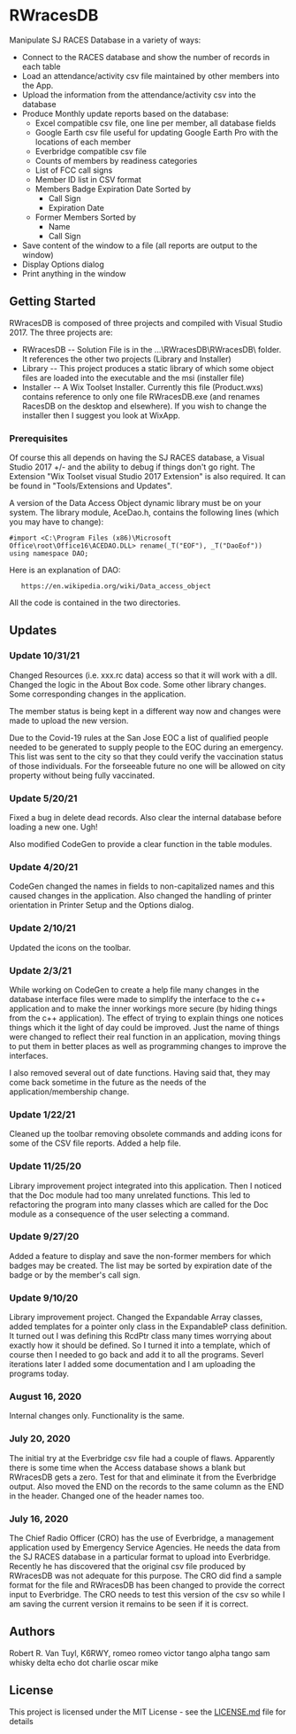 # RWracesDB
Manipulate SJ RACES Database in a variety of ways:

  - Connect to the RACES database and show the number of records in each table
  - Load an attendance/activity csv file maintained by other members into the App.
  - Upload the information from the attendance/activity csv into the database
  - Produce Monthly update reports based on the database:
    * Excel compatible csv file, one line per member, all database fields
    * Google Earth csv file useful for updating Google Earth Pro with the locations of each
      member
    * Everbridge compatible csv file
    * Counts of members by readiness categories
    * List of FCC call signs
    * Member ID list in CSV format
    * Members Badge Expiration Date Sorted by
      * Call Sign
      * Expiration Date
    * Former Members Sorted by
      * Name
      * Call Sign
  - Save content of the window to a file (all reports are output to the window)
  - Display Options dialog
  - Print anything in the window

## Getting Started

RWracesDB is composed of three projects and compiled with Visual Studio 2017.  The three projects are:
  - RWracesDB -- Solution File is in the ...\RWracesDB\RWracesDB\ folder.  It references the other two
    projects (Library and Installer)
  - Library -- This project produces a static library of which some object files are loaded into
    the executable and the msi (installer file)
  - Installer -- A Wix Toolset Installer.  Currently this file (Product.wxs) contains reference to only
    one file RWracesDB.exe (and renames RacesDB on the desktop and elsewhere).  If you wish to change
    the installer then I suggest you look at WixApp.

### Prerequisites

Of course this all depends on having the SJ RACES database, a Visual Studio 2017 +/- and the ability to
debug if things don't go right.  The Extension "Wix Toolset visual Studio 2017 Extension" is also
required.  It can be found in "Tools/Extensions and Updates".

A version of the Data Access Object dynamic library must be on your system.  The library module,
AceDao.h, contains the following lines (which you may have to change):
```
#import <C:\Program Files (x86)\Microsoft Office\root\Office16\ACEDAO.DLL> rename(_T("EOF"), _T("DaoEof"))
using namespace DAO;
```
Here is an explanation of DAO:
```
   https://en.wikipedia.org/wiki/Data_access_object
```

All the code is contained in the two directories.


## Updates

### Update 10/31/21

Changed Resources (i.e. xxx.rc data) access so that it will work with a dll.  Changed the logic in the
About Box code.  Some other library changes.  Some corresponding changes in the application.

The member status is being kept in a different way now and changes were made to upload the new version.

Due to the Covid-19 rules at the San Jose EOC a list of qualified people needed to be generated to supply
people to the EOC during an emergency.  This list was sent to the city so that they could verify the
vaccination status of those individuals.  For the forseeable future no one will be allowed on city
property without being fully vaccinated.

### Update 5/20/21

Fixed a bug in delete dead records.  Also clear the internal database before loading a new one.  Ugh!

Also modified CodeGen to provide a clear function in the table modules.

### Update 4/20/21

CodeGen changed the names in fields to non-capitalized names and this caused changes in the application.
Also changed the handling of printer orientation in Printer Setup and the Options dialog.

### Update 2/10/21

Updated the icons on the toolbar.

### Update 2/3/21

While working on CodeGen to create a help file many changes in the database interface files
were made to simplify the interface to the c++ application and to make the inner workings more
secure (by hiding things from the c++ application).  The effect of trying to explain things
one notices things which it the light of day could be improved.  Just the name of things were
changed to reflect their real function in an application, moving things to put them in better
places as well as programming changes to improve the interfaces.

I also removed several out of date functions.  Having said that, they may come back sometime
in the future as the needs of the application/membership change.

### Update 1/22/21

Cleaned up the toolbar removing obsolete commands and adding icons for some of the CSV file
reports.  Added a help file.

### Update 11/25/20

Library improvement project integrated into this application.  Then I noticed that the Doc module had
too many unrelated functions.  This led to refactoring the program into many classes which are called
for the Doc module as a consequence of the user selecting a command.

### Update 9/27/20
Added a feature to display and save the non-former members for which badges may be created.  The list
may be sorted by expiration date of the badge or by the member's call sign.

### Update 9/10/20
Library improvement project.  Changed the Expandable Array classes, added templates for a pointer only
class in the ExpandableP class definition.  It turned out I was defining this RcdPtr class many times
worrying about exactly how it should be defined.  So I turned it into a template, which of course then
I needed to go back and add it to all the programs.  Severl iterations later I added some documentation
and I am uploading the programs today.

### August 16, 2020

Internal changes only.  Functionality is the same.

### July 20, 2020

The initial try at the Everbridge csv file had a couple of flaws.  Apparently there is some time when
the Access database shows a blank but RWracesDB gets a zero.  Test for that and eliminate it from the
Everbridge output.  Also moved the END on the records to the same column as the END in the header.
Changed one of the header names too.


### July 16, 2020

The Chief Radio Officer (CRO) has the use of Everbridge, a management application used by Emergency Service
Agencies.  He needs the data from the SJ RACES database in a particular format to upload into Everbridge.
Recently he has discovered that the original csv file produced by RWracesDB was not adequate for this
purpose.  The CRO did find a sample format for the file and RWracesDB has been changed to provide the
correct input to Everbridge.  The CRO needs to test this version of the csv so while I am saving the
current version it remains to be seen if it is correct.

## Authors

Robert R. Van Tuyl, K6RWY, romeo romeo victor tango alpha tango sam whisky delta echo dot charlie oscar mike

## License

This project is licensed under the MIT License - see the [LICENSE.md](LICENSE.md) file for details

